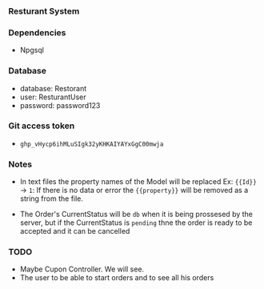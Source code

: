 ﻿### Resturant System

### Dependencies
- Npgsql

### Database
- database: Restorant
- user: ResturantUser
- password: password123

### Git access token
- `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`

### Notes
- In text files the property names of the Model will be replaced 
Ex: `{{Id}}` -> `1`: If there is no data or error the `{{property}}` 
will be removed as a string from the file.

- The Order's CurrentStatus will be `db` when it is being prossesed by the server,
 but if the CurrentStatus is `pending` thne the order is ready to be accepted and it can be cancelled


### TODO
- Maybe Cupon Controller. We will see.
- The user to be able to start orders and to see all his orders
